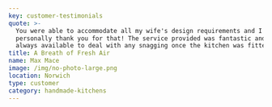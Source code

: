 ```yaml
---
key: customer-testimonials
quote: >-
  You were able to accommodate all my wife's design requirements and I
  personally thank you for that! The service provided was fantastic and you were
  always available to deal with any snagging once the kitchen was fitted.
title: A Breath of Fresh Air
name: Max Mace
image: /img/no-photo-large.png
location: Norwich
type: customer
category: handmade-kitchens
---
```


